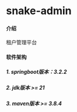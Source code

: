 # snake-admin

#### 介绍
租户管理平台

#### 软件架构

##### 1. springboot版本：3.2.2

##### 2. jdk版本 >= 21

##### 3. maven版本 >= 3.8.4